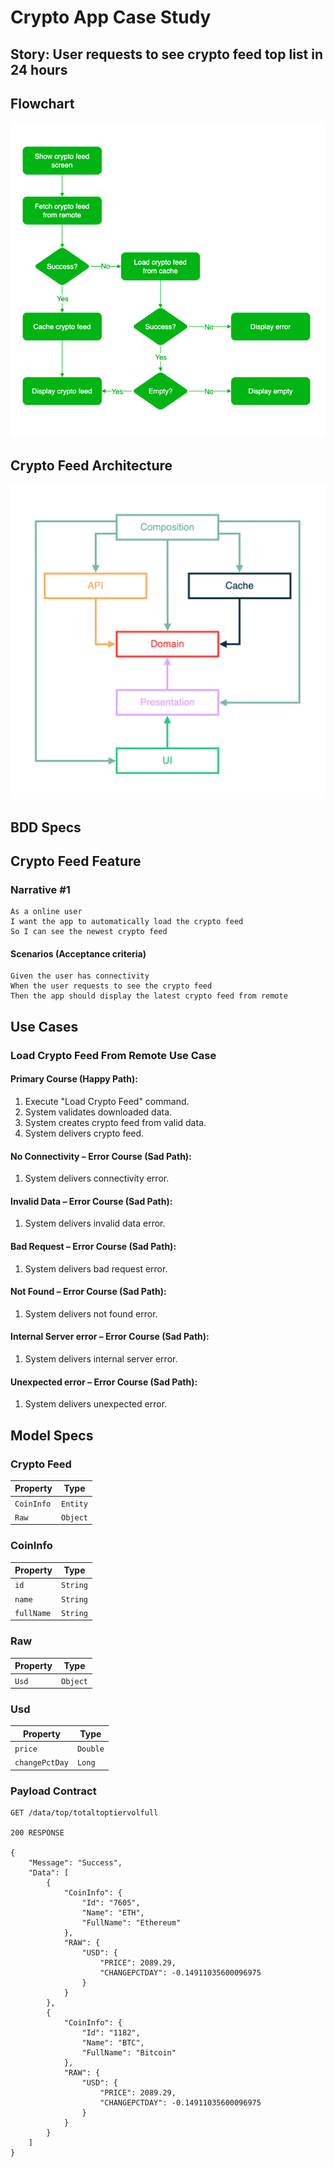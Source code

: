 # Crypto App Case Study

## Story: User requests to see crypto feed top list in 24 hours

## Flowchart

![Crypto Feed Flowchart](/crypto_feed_flowchart.png)

## Crypto Feed Architecture

![Crypto Feed Architecture](/crypto_feed_architecture.png)

## BDD Specs

## Crypto Feed Feature

### Narrative #1

```
As a online user
I want the app to automatically load the crypto feed
So I can see the newest crypto feed
```

#### Scenarios (Acceptance criteria)

```
Given the user has connectivity
When the user requests to see the crypto feed
Then the app should display the latest crypto feed from remote
```

## Use Cases

### Load Crypto Feed From Remote Use Case

#### Primary Course (Happy Path):
1. Execute "Load Crypto Feed" command.
2. System validates downloaded data.
3. System creates crypto feed from valid data.
4. System delivers crypto feed.

#### No Connectivity – Error Course (Sad Path):
1. System delivers connectivity error.

#### Invalid Data – Error Course (Sad Path):
1. System delivers invalid data error.

#### Bad Request – Error Course (Sad Path):
1. System delivers bad request error.

#### Not Found – Error Course (Sad Path):
1. System delivers not found error.

#### Internal Server error – Error Course (Sad Path):
1. System delivers internal server error.

#### Unexpected error – Error Course (Sad Path):
1. System delivers unexpected error.

## Model Specs

### Crypto Feed

| Property   | Type     |
|------------|----------|
| `CoinInfo` | `Entity` |
| `Raw`      | `Object` |

### CoinInfo
| Property       | Type     |
|----------------|----------|
| `id`           | `String` |
| `name`         | `String` |
| `fullName`     | `String` |

### Raw
| Property | Type     |
|----------|----------|
| `Usd`    | `Object` |

### Usd
| Property       | Type     |
|----------------|----------|
| `price`        | `Double` |
| `changePctDay` | `Long`   |

### Payload Contract

```
GET /data/top/totaltoptiervolfull

200 RESPONSE

{
    "Message": "Success",
    "Data": [
        {
            "CoinInfo": {
                "Id": "7605",
                "Name": "ETH",
                "FullName": "Ethereum"
            },
            "RAW": {
                "USD": {
                    "PRICE": 2089.29,
                    "CHANGEPCTDAY": -0.14911035600096975
                }
            }
        },
        {
            "CoinInfo": {
                "Id": "1182",
                "Name": "BTC",
                "FullName": "Bitcoin"
            },
            "RAW": {
                "USD": {
                    "PRICE": 2089.29,
                    "CHANGEPCTDAY": -0.14911035600096975
                }
            }
        }
    ]
}
```